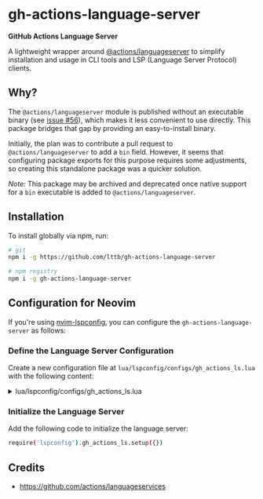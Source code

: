 # gh-actions-language-server

**GitHub Actions Language Server**

A lightweight wrapper around [@actions/languageserver](https://github.com/actions/languageservices/tree/main/languageserver) to simplify installation and usage in CLI tools and LSP (Language Server Protocol) clients.

## Why?

The `@actions/languageserver` module is published without an executable binary (see [issue #56](https://github.com/actions/languageservices/issues/56)), which makes it less convenient to use directly. This package bridges that gap by providing an easy-to-install binary.

Initially, the plan was to contribute a pull request to `@actions/languageserver` to add a `bin` field. However, it seems that configuring package exports for this purpose requires some adjustments, so creating this standalone package was a quicker solution.

_Note:_ This package may be archived and deprecated once native support for a `bin` executable is added to `@actions/languageserver`.

## Installation

To install globally via npm, run:

```sh
# git
npm i -g https://github.com/lttb/gh-actions-language-server

# npm registry
npm i -g gh-actions-language-server
```

## Configuration for Neovim

If you're using [nvim-lspconfig](https://github.com/neovim/nvim-lspconfig), you can configure the `gh-actions-language-server` as follows:

### Define the Language Server Configuration

Create a new configuration file at `lua/lspconfig/configs/gh_actions_ls.lua` with the following content:

<details>
<summary>lua/lspconfig/configs/gh_actions_ls.lua</summary>

```lua
return {
  default_config = {
    cmd = {
      'gh-actions-language-server',
      '--stdio',
    },
    filetypes = {
      'yaml',
    },
    single_file_support = true,
    root_dir = function(fname)
      if fname:match('.github/workflows') then
        return vim.fn.getcwd()
      end
    end,
  },
}
```

</details>

### Initialize the Language Server

Add the following code to initialize the language server:

```sh
require('lspconfig').gh_actions_ls.setup({})
```

## Credits

- https://github.com/actions/languageservices
